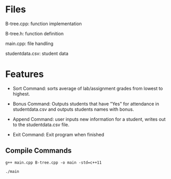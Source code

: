 # Files
B-tree.cpp: function implementation

B-tree.h: function definition

main.cpp: file handling

studentdata.csv: student data

# Features
- Sort Command: sorts average of lab/assignment grades from lowest to highest.

- Bonus Command: Outputs students that have "Yes" for attendance in studentdata.csv and outputs students names with bonus.

- Append Command: user inputs new information for a student, writes out to the studentdata.csv file.

- Exit Command: Exit program when finished

## Compile Commands

```
g++ main.cpp B-tree.cpp -o main -std=c++11

./main

```
